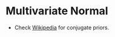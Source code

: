 # Multivariate Normal
* Check [Wikipedia](https://en.wikipedia.org/wiki/Conjugate_prior#Continuous_distributions) for conjugate priors.
